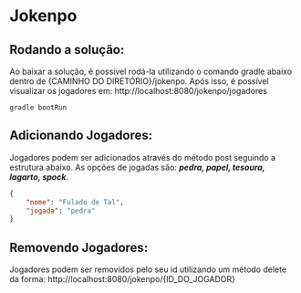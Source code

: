 # Jokenpo

## Rodando a solução:
Ao baixar a solução, é possível rodá-la utilizando o comando gradle abaixo dentro de {CAMINHO DO DIRETÓRIO}/jokenpo. Após isso, é possível visualizar os jogadores em: http://localhost:8080/jokenpo/jogadores
```
gradle bootRun
```

## Adicionando Jogadores:
Jogadores podem ser adicionados através do método post seguindo a estrutura abaixo. As opções de jogadas são: ***pedra, papel, tesoura, lagarto, spock***.

```json
{
    "nome": "Fulado de Tal",
    "jogada": "pedra"
}
```

## Removendo Jogadores:
Jogadores podem ser removidos pelo seu id utilizando um método delete da forma: http://localhost:8080/jokenpo/{ID_DO_JOGADOR} 

